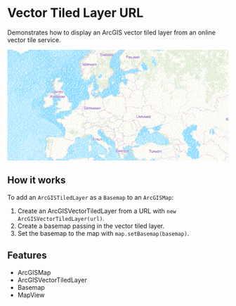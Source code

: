 <h1>Vector Tiled Layer URL</h1>

<p>Demonstrates how to display an ArcGIS vector tiled layer from an online vector tile service.</p>

<p><img src="VectorTiledLayerURL.png"/></p>

<h2>How it works</h2>

<p>To add an <code>ArcGISTiledLayer</code> as a <code>Basemap</code> to an <code>ArcGISMap</code>:</p>

<ol>
    <li>Create an ArcGISVectorTiledLayer from a URL with <code>new ArcGISVectorTiledLayer(url)</code>.</li>
    <li>Create a basemap passing in the vector tiled layer.</li>
    <li>Set the basemap to the map with <code>map.setBasemap(basemap)</code>.</li>
</ol>

<h2>Features</h2>

<ul>
    <li>ArcGISMap</li>
    <li>ArcGISVectorTiledLayer</li>
    <li>Basemap</li>
    <li>MapView</li>
</ul>
